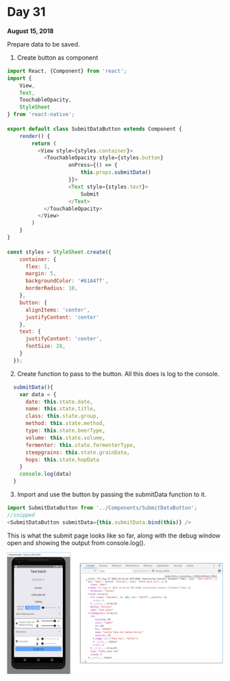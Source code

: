 # Day 31

**August 15, 2018** 

Prepare data to be saved.

1. Create button as component
```js
import React, {Component} from 'react';
import { 
    View, 
    Text, 
    TouchableOpacity,
    StyleSheet   
} from 'react-native';

export default class SubmitDataButton extends Component {
    render() {
        return (
          <View style={styles.container}>
            <TouchableOpacity style={styles.button}
                    onPress={() => { 
                        this.props.submitData() 
                    }}>
                    <Text style={styles.text}>
                        Submit 
                    </Text>      
            </TouchableOpacity>
          </View>
        )
    }
}

const styles = StyleSheet.create({
    container: {
      flex: 1,
      margin: 5,
      backgroundColor: '#61A4ff',
      borderRadius: 10,        
    },
    button: {
      alignItems: 'center',
      justifyContent: 'center'
    },
    text: {
      justifyContent: 'center',
      fontSize: 28,
    }
  });
```

2. Create function to pass to the button. All this does is log to the console.
```js
  submitData(){
    var data = {
      date: this.state.date,
      name: this.state.title,
      class: this.state.group,
      method: this.state.method,
      type: this.state.beerType,
      volume: this.state.volume,
      fermenter: this.state.fermenterType,
      steepgrains: this.state.grainData,
      hops: this.state.hopData
    }
    console.log(data)
  }

```

3. Import and use the button by passing the submitData function to it.
```js
import SubmitDataButton from '../Components/SubmitDataButton';
//snipped
<SubmitDataButton submitData={this.submitData.bind(this)} />
```

This is what the submit page looks like so far, along with the debug window open and showing the output from console.log().

![Preparing data submit](https://github.com/rayblick/100-days-of-code/raw/master/docs/images/day031_1.png "Preparing data submit")

